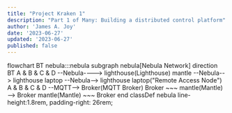 ```yaml
---
title: "Project Kraken 1"
description: "Part 1 of Many: Building a distributed control platform"
author: 'James A. Joy'
date: '2023-06-27'
updated: '2023-06-27'
published: false
---
```


<script>
  import Mermaid from  '$lib/components/Mermaid.svelte'
</script>

<Mermaid height="400">
flowchart BT
  nebula:::nebula
  subgraph nebula[Nebula Network]
    direction BT
    A & B & C & D --Nebula----> lighthouse(Lighthouse)
    mantle --Nebula--> lighthouse
    laptop --Nebula--> lighthouse
    laptop("Remote 
    Access 
    Node")
    A & B & C & D --MQTT--> Broker(MQTT Broker)
    Broker ~~~ mantle(Mantle) --> Broker
    mantle(Mantle) ~~~ Broker
  end
  classDef nebula line-height:1.8rem, padding-right: 26rem;
</Mermaid>